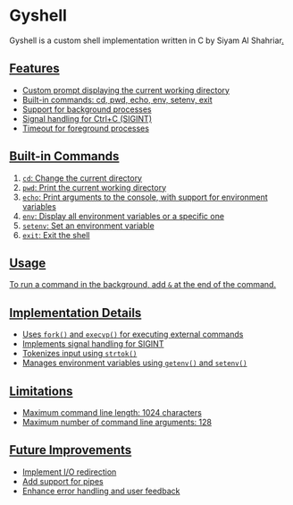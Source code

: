 # Gyshell

Gyshell is a custom shell implementation written in C by Siyam Al Shahriar<a href="2"/>.

## Features

- Custom prompt displaying the current working directory
- Built-in commands: cd, pwd, echo, env, setenv, exit
- Support for background processes
- Signal handling for Ctrl+C (SIGINT)
- Timeout for foreground processes

## Built-in Commands

1. `cd`: Change the current directory
2. `pwd`: Print the current working directory
3. `echo`: Print arguments to the console, with support for environment variables
4. `env`: Display all environment variables or a specific one
5. `setenv`: Set an environment variable
6. `exit`: Exit the shell

## Usage

To run a command in the background, add `&` at the end of the command.

## Implementation Details

- Uses `fork()` and `execvp()` for executing external commands
- Implements signal handling for SIGINT
- Tokenizes input using `strtok()`
- Manages environment variables using `getenv()` and `setenv()`

## Limitations

- Maximum command line length: 1024 characters
- Maximum number of command line arguments: 128

## Future Improvements

- Implement I/O redirection
- Add support for pipes
- Enhance error handling and user feedback